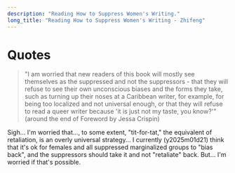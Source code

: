 ```yaml
---
description: "Reading How to Suppress Women's Writing."
long_title: "Reading How to Suppress Women's Writing - Zhifeng"
---
```


# Quotes

> "I am worried that new readers of this book will mostly see themselves as the suppressed and not the suppressors - that they will refuse to see their own unconscious biases and the forms they take, such as turning up their noses at a Caribbean writer, for example, for being too localized and not universal enough, or that they will refuse to read a queer writer because 'it is just not my taste, you know?'" (around the end of Foreword by Jessa Crispin)

Sigh... I'm worried that..., to some extent, "tit-for-tat," the equivalent of retaliation, is an overly universal strategy... I currently (y2025m01d21) think that it's ok for females and all suppressed marginalized groups to "bias back", and the suppressors should take it and not "retaliate" back. But... I'm worried if that's possible.
